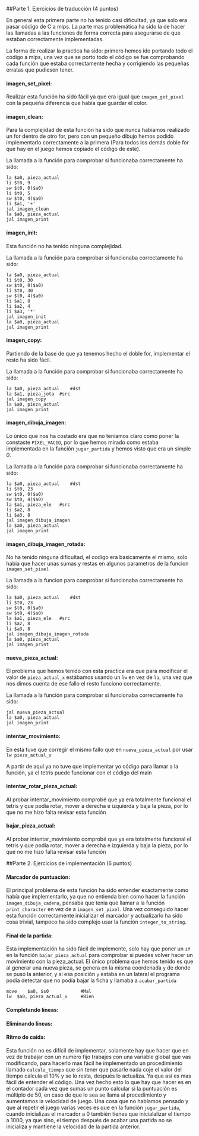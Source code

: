 




##Parte 1. Ejercicios de traducción (4 puntos)

En general esta primera parte no ha tenido casi dificultad, ya que solo era pasar código de C a mips.
La parte mas problemática ha sido la de hacer las llamadas a las funciones de forma correcta para asegurarse de que estaban correctamente implementadas.

La forma de realizar la practica ha sido: primero hemos ido portando todo el código a mips, una vez que se porto todo el código se fue comprobando cada función que estaba correctamente hecha y corrigiendo las pequeñas erratas que pudiesen tener.



#### imagen_set_pixel:
Realizar esta función ha sido fácil ya que era igual que `imagen_get_pixel` con la pequeña diferencia que había que guardar el color.



#### imagen_clean:
Para la complejidad de esta función ha sido que nunca habíamos realizado un for dentro de otro for, pero con un pequeño dibujo hemos podido implementarlo correctamente a la primera (Para todos los demás doble for que hay en el juego hemos copiado el código de este).

La llamada a la función para comprobar si funcionaba correctamente ha sido:
```
la $a0, pieza_actual
li $t0, 9
sw $t0, 0($a0)
li $t0, 5
sw $t0, 4($a0)
li $a1, '+'
jal imagen_clean
la $a0, pieza_actual
jal imagen_print
```


#### imagen_init:
Esta función no ha tenido ninguna complejidad.

La llamada a la función para comprobar si funcionaba correctamente ha sido:

```
la $a0, pieza_actual
li $t0, 30
sw $t0, 0($a0)
li $t0, 30
sw $t0, 4($a0)
li $a1, 8
li $a2, 4
li $a3, '*'
jal imagen_init
la $a0, pieza_actual
jal imagen_print
```



#### imagen_copy:
Partiendo de la base de que ya tenemos hecho el doble for, implementar el resto ha sido fácil.

La llamada a la función para comprobar si funcionaba correctamente ha sido:

```
la $a0, pieza_actual	#dst
la $a1, pieza_jota	#src
jal imagen_copy
la $a0, pieza_actual
jal imagen_print
```



#### imagen_dibuja_imagen:
Lo único que nos ha costado era que no teníamos claro como poner la constaste `PIXEL_VACIO`, por lo que hemos mirado como estaba implementada en la función `jugar_partida` y hemos visto que era un simple *0*.

La llamada a la función para comprobar si funcionaba correctamente ha sido:

```
la $a0, pieza_actual	#dst
li $t0, 23
sw $t0, 0($a0)
sw $t0, 4($a0)
la $a1, pieza_ele	#src
li $a2, 8
li $a3, 8
jal imagen_dibuja_imagen
la $a0, pieza_actual
jal imagen_print
```



#### imagen_dibuja_imagen_rotada:
No ha tenido ninguna dificultad, el codigo era basicamente el mismo, solo habia que hacer unas sumas y restas en algunos parametros de la funcion `imagen_set_pixel`

La llamada a la funcion para comprobar si funcionaba correctamente ha sido:

```
la $a0, pieza_actual	#dst
li $t0, 23
sw $t0, 0($a0)
sw $t0, 4($a0)
la $a1, pieza_ele	#src
li $a2, 8
li $a3, 8
jal imagen_dibuja_imagen_rotada
la $a0, pieza_actual
jal imagen_print
```

#### nueva_pieza_actual:
El problema que hemos tenido con esta practica era que para modificar el valor de `pieza_actual_x` estábamos usando un `lw` en vez de `la`, una vez que nos dimos cuenta de ese fallo el resto funciono correctamente.

La llamada a la función para comprobar si funcionaba correctamente ha sido:

```
jal nueva_pieza_actual
la $a0, pieza_actual
jal imagen_print
```



#### intentar_movimiento:
En esta tuve que corregir el mismo fallo que en `nueva_pieza_actual` por usar `lw pieza_actual_x`

A partir de aquí ya no tuve que implementar yo código para llamar a la función, ya el tetris puede funcionar con el código del main



#### intentar_rotar_pieza_actual:
Al probar intentar_movimiento comprobé que ya era totalmente funcional el tetris y que podía rotar, mover a derecha e izquierda y baja la pieza, por lo que no me hizo falta revisar esta función


#### bajar_pieza_actual:
Al probar intentar_movimiento comprobé que ya era totalmente funcional el tetris y que podía rotar, mover a derecha e izquierda y baja la pieza, por lo que no me hizo falta revisar esta función


##Parte 2. Ejercicios de implementación (6 puntos)


#### Marcador de puntuación:
El principal problema de esta función ha sido entender exactamente como había que implementarlo, ya que no entienda bien como hacer la función  `imagen_dibuja_cadena`, pensaba que tenia que llamar a la función `print_character` en vez de a `imagen_set_pixel`. Una vez conseguido hacer esta función correctamente inicializar el marcador y actualizarlo ha sido cosa trivial, tampoco ha sido complejo usar la función `integer_to_string`.





#### Final de la partida:
Esta implementación ha sido fácil de implemente, solo hay que poner un `if` en la función `bajar_pieza_actual` para comprobar si puedes volver hacer un movimiento con la pieza_actual.
El único problema que hemos tenido es que al generar una nueva pieza, se genera en la misma coordenada `y` de donde se puso la anterior, y si esa posición `y` estaba en un lateral el programa podía detectar que no podía bajar la ficha y llamaba a `acabar_partida`

```
move	$a0, $s0			#Mal
lw	$a0, pieza_actual_x		#Bien
```

#### Completando líneas:



#### Eliminando líneas:



#### Ritmo de caída:
Esta función no es difícil de implementar, solamente hay que hacer que en vez de trabajar con un numero fijo trabajes con una variable global que vas modificando, para hacerlo mas fácil he implementado un procedimiento llamado `calcula_tiempo` que sin tener que pasarle nada coje el valor del tiempo calcula el 10% y se lo resta, después lo actualiza. Ya que así es mas fácil de entender el código. Una vez hecho esto lo que hay que hacer es en el contador cada vez que sumas un punto calcular si la puntuación es múltiplo de 50, en caso de que lo sea se llama al procedimiento y aumentamos la velocidad de juego.
Una cosa que no habíamos pensado y que al repetir el juego varias veces es que en la función `jugar_partida`, cuando inicializas el marcador a 0 también tienes que inicialalizar el tiempo a 1000, ya que sino, el tiempo después de acabar una partida no se inicializa y mantiene la velocidad de la partida anterior.
